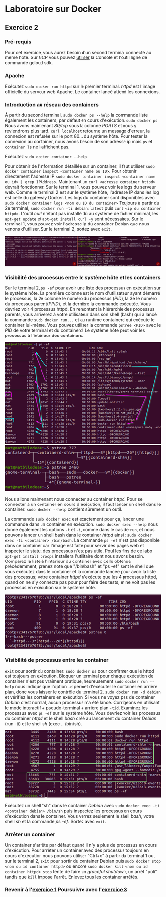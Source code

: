 # Laboratoire sur Docker

## Exercice 2
### Pré-requis
Pour cet exercice, vous aurez besoin d'un second terminal connecté au même hôte. Sur GCP vous pouvez [utiliser][0] la Console et l'outil ligne de commande gcloud sdk.


### Apache
Exécutez `sudo docker run httpd` sur le premier terminal.
_httpd_ est l'image officielle du serveur web Apache. Le container lancé attend les connexions.

### Introduction au réseau des containers
À partir du second terminal, `sudo docker ps --help` la commande liste également les containers, par défaut en cours d'exécution. `sudo docker ps` Nous avons maintenant _80/tcp_ sous la colonne _PORTS_ et nous y reviendrons plus tard. `curl localhost` retourne un message d'erreur, la connexion est refusée sur le port 80... du système hôte. Pour tester la connexion au container, nous avons besoin de son adresse ip mais `ps` et `container ls` ne l'affichent pas.

Exécutez `sudo docker container --help`

Pour obtenir de l'information détaillée sur un container, il faut utiliser `sudo docker container inspect <container name ou ID>`. Pour obtenir directement l'adresse IP `sudo docker container inspect <container name ou id> | grep IPAddress`. Maintenant un `curl <adresse container httpd>` devrait fonctionner. Sur le terminal 1, vous pouvez voir les logs du serveur web. Comme le terminal 2 est sur le système hôte, l'adresse IP dans les log est celle du gateway Docker. Les logs du container sont disponibles avec `sudo docker container logs <nom ou ID du container>` Toujours à partir du 2e terminal, `sudo docker run -ti debian:latest` puis `curl <ip du container httpd>`. L'outil _curl_ n'étant pas installé dû au système de fichier minimal, les `apt-get update` et `apt-get install curl -y` sont nécessaires. Sur le terminal 1, vous pouvez voir l'adresse ip du container Debian que nous venons d'utiliser. Sur le terminal 2, sortez avec `exit`.

![curl et logs][img0]

### Visibilité des processus entre le système hôte et les containers
Sur le terminal 2, `ps -ef` pour avoir une liste des processus en exécution sur le système hôte. La première colonne est le nom d'utilisateur ayant démarré le processus, la 2e colonne le numéro du processus (_PID_), la 3e le numéro du processus parent(_PPID_), et la dernière la commande exécutée. Vous devriez voir 4 processus httpd. En remontant la hiérarchie des processus parents, vous arriverez à votre utilisateur dans son shell (bash) qui a lancé la commande `sudo docker run...` et au runtime containerd qui exécute le container lui-même. Vous pouvez utiliser la commande `pstree <PID>` avec le _PID_ de votre terminal et du containerd. Le système hôte peut voir les processus à l'intérieur des containers.

![ps -ef][img1]
![pstree][img2]

Nous allons maintenant nous connecter au container _httpd_. Pour se connecter à un container en cours d'exécution, il faut lancer un shell dans le container. `sudo docker --help` contient sûrement un outil.

La commande `sudo docker exec` est exactement pour ça, lancer une commande dans un container en exécution.
`sudo docker exec --help` nous donne également les options `-t` et `-i`, comme dans le cas de `run`, et nous pouvons lancer un shell bash dans le container _httpd_ ainsi : `sudo docker exec -ti <container> /bin/bash`. La commande `ps -ef` n'est pas disponible dans ce container car l'image est faite pour servir des pages web et inspecter le statut des processus n'est pas utile. Poul les fins de ce labo `apt-get install procps` installera l'utilitaire dont nous avons besoin. Comparez la liste à l'intérieur du container avec celle obtenue précédemment, prenez note que "/bin/bash" et "ps -ef" sont le shell que vous exécutez dans le container et la commande lancée pour avoir la liste des processus; votre container _httpd_ n'exécute que les 4 processus httpd, quand on ne s'y connecte pas pour pour faire des tests, et ne voit pas les processus en exécution sur le système hôte.

![ps -ef container][img3]

### Visibilité de processus entre les container
`exit` pour sortir du container, `sudo docker ps` pour confirmer que le httpd est toujours en exécution. Bloquer un terminal pour chaque exécution de container n'est pas vraiment pratique, heureusement `sudo docker run --help` nous indique que l'option `-d` permet d'exécuter le container en arrière plan, donc vous laisser le contrôle du terminal 2. `sudo docker run -d debian` et vérifiez les containers en exécution. Si vous ne voyez pas de container _Debian_ c'est normal, aucun processus n'a été lancé. Corrigeons en utilisant le mode interactif + pseudo-terminal + arrière plan `-tid`. Examinez les processus avec `ps -ef` sur le système hôte. Vous devriez voir les processus du container _httpd_ et le shell _bash_ créé au lancement du container _Debian_ (run -ti) et le shell _sh_ (exec .. /bin/sh).

![ps -ef plusieurs container][img4]

Exécutez un shell "sh" dans le container _Debian_ avec `sudo docker exec -ti <container debian> /bin/sh` puis inspectez les processus en cours d'exécution dans le container. Vous verrez seulement le shell _bash_, votre shell _sh_ et la commande _ps -ef_.  Sortez avec `exit`.

### Arrêter un container
Un container s'arrête par défaut quand il n'y a plus de processus en cours d'exécution. Pour arrêter un container avec des processus toujours en cours d'exécution nous pouvons utiliser "Ctrl+c" à partir du terminal 1 ou, sur le terminal 2, `exit` pour sortir du container Debian puis `sudo docker stop <nom ou id container httpd>` ou encore `sudo docker kill <nom ou id container httpd>`. `stop` tente de faire un _graceful shutdown_, un arrêt "poli" tandis que `kill` impose l'arrêt. Enlevez tous les container arrêtés.

### Revenir à l'[exercice 1][1]                  Poursuivre avec l'[exercice 3][2]

[0]: https://cloud.google.com/compute/docs/instances/connecting-to-instance#gcetools
[1]: ./laboDocker.html
[2]: ./laboDocker2.html

[img0]: ./img/docker/docker2-0.png "curl et logs"
[img1]: ./img/docker/docker2-1.png "ps -ef"
[img2]: ./img/docker/docker2-2.png "pstree"
[img3]: ./img/docker/docker2-3.png "isolation des processus dans le container"
[img4]: ./img/docker/docker2-4.png "ps -ef plusieurs containers"

